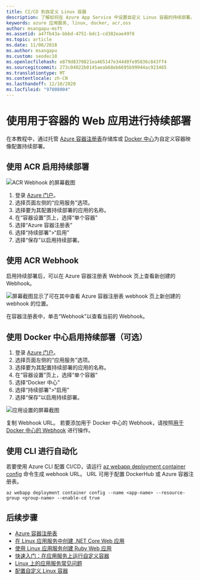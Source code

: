 ```yaml
---
title: CI/CD 到自定义 Linux 容器
description: 了解如何在 Azure App Service 中设置自定义 Linux 容器的持续部署。 Docker 中心和 ACR 支持连续部署。
keywords: azure 应用服务, linux, docker, acr,oss
author: msangapu-msft
ms.assetid: a47fb43a-bbbd-4751-bdc1-cd382eae49f8
ms.topic: article
ms.date: 11/08/2018
ms.author: msangapu
ms.custom: seodec18
ms.openlocfilehash: e879d8370821ea465147e344d0fe95836c843ff4
ms.sourcegitcommit: 273c04022b0145aeab68eb6695b99944ac923465
ms.translationtype: MT
ms.contentlocale: zh-CN
ms.lasthandoff: 12/10/2020
ms.locfileid: "97008004"
---
```

# <a name="continuous-deployment-with-web-app-for-containers"></a>使用用于容器的 Web 应用进行持续部署

在本教程中，通过托管 [Azure 容器注册表](https://azure.microsoft.com/services/container-registry/)存储库或 [Docker 中心](https://hub.docker.com)为自定义容器映像配置持续部署。

## <a name="enable-continuous-deployment-with-acr"></a>使用 ACR 启用持续部署

![ACR Webhook 的屏幕截图](./media/deploy-ci-cd-custom-container/ci-cd-acr-02.png)

1. 登录 [Azure 门户](https://portal.azure.com)。
2. 选择页面左侧的“应用服务”选项。
3. 选择要为其配置持续部署的应用的名称。
4. 在“容器设置”页上，选择“单个容器”
5. 选择“Azure 容器注册表”
6. 选择“持续部署”>“启用”
7. 选择“保存”以启用持续部署。

## <a name="use-the-acr-webhook"></a>使用 ACR Webhook

启用持续部署后，可以在 Azure 容器注册表 Webhook 页上查看新创建的 Webhook。

![屏幕截图显示了可在其中查看 Azure 容器注册表 webhook 页上新创建的 webhook 的位置。](./media/deploy-ci-cd-custom-container/ci-cd-acr-03.png)

在容器注册表中，单击“Webhook”以查看当前的 Webhook。

## <a name="enable-continuous-deployment-with-docker-hub-optional"></a>使用 Docker 中心启用持续部署（可选）

1. 登录 [Azure 门户](https://portal.azure.com)。
2. 选择页面左侧的“应用服务”选项。
3. 选择要为其配置持续部署的应用的名称。
4. 在“容器设置”页上，选择“单个容器”
5. 选择“Docker 中心”
6. 选择“持续部署”>“启用”
7. 选择“保存”以启用持续部署。

![应用设置的屏幕截图](./media/deploy-ci-cd-custom-container/ci-cd-docker-02.png)

复制 Webhook URL。 若要添加用于 Docker 中心的 Webhook，请按照<a href="https://docs.docker.com/docker-hub/webhooks/" target="_blank">用于 Docker 中心的 Webhook</a> 进行操作。

## <a name="automate-with-cli"></a>使用 CLI 进行自动化

若要使用 Azure CLI 配置 CI/CD，请运行 [az webapp deployment container config](/cli/azure/webapp/deployment/container#az-webapp-deployment-container-config) 命令生成 webhook URL。 URL 可用于配置 DockerHub 或 Azure 容器注册表。

```azurecli-interactive
az webapp deployment container config --name <app-name> --resource-group <group-name> --enable-cd true
```

## <a name="next-steps"></a>后续步骤

* [Azure 容器注册表](https://azure.microsoft.com/services/container-registry/)
* [在 Linux 应用服务中创建 .NET Core Web 应用](quickstart-dotnetcore.md?pivots=platform-linux)
* [使用 Linux 应用服务创建 Ruby Web 应用](quickstart-ruby.md)
* [快速入门：在应用服务上运行自定义容器](quickstart-custom-container.md?pivots=container-linux)
* [Linux 上的应用服务常见问题](faq-app-service-linux.md)
* [配置自定义 Linux 容器](configure-custom-container.md)
